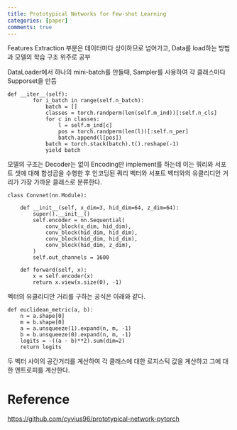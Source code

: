 ```yaml
---
title: Prototypical Networks for Few-shot Learning
categories: [paper]
comments: true
---
```

Features Extraction 부분은 데이터마다 상이하므로 넘어가고, Data를 load하는 방법과 모델의 학습 구조 위주로 공부

DataLoader에서 하나의 mini-batch를 만들때, Sampler를 사용하여 각 클래스마다 Supporset을 만듬
```
def __iter__(self):
        for i_batch in range(self.n_batch):
            batch = []
            classes = torch.randperm(len(self.m_ind))[:self.n_cls]
            for c in classes:
                l = self.m_ind[c]
                pos = torch.randperm(len(l))[:self.n_per]
                batch.append(l[pos])
            batch = torch.stack(batch).t().reshape(-1)
            yield batch
```

모델의 구조는 Decoder는 없이 Encoding만 implement를 하는데 이는 쿼리와 서포트 셋에 대해 합성곱을 수행한 후 인코딩된 쿼리 벡터와 서포트 벡터와의 유클리디안 거리가 가장 가까운 클래스로 분류한다.
```
class Convnet(nn.Module):

    def __init__(self, x_dim=3, hid_dim=64, z_dim=64):
        super().__init__()
        self.encoder = nn.Sequential(
            conv_block(x_dim, hid_dim),
            conv_block(hid_dim, hid_dim),
            conv_block(hid_dim, hid_dim),
            conv_block(hid_dim, z_dim),
        )
        self.out_channels = 1600

    def forward(self, x):
        x = self.encoder(x)
        return x.view(x.size(0), -1)
```

벡터의 유클리디안 거리를 구하는 공식은 아래와 같다.

```
def euclidean_metric(a, b):
    n = a.shape[0]
    m = b.shape[0]
    a = a.unsqueeze(1).expand(n, m, -1)
    b = b.unsqueeze(0).expand(n, m, -1)
    logits = -((a - b)**2).sum(dim=2)
    return logits
``` 
두 벡터 사이의 공간거리를 계산하여 각 클래스에 대한 로지스틱 값을 계산하고 그에 대한 엔트로피를 계산한다.

# Reference
https://github.com/cyvius96/prototypical-network-pytorch
